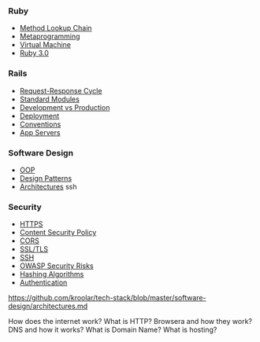 ### Ruby
- [Method Lookup Chain](https://github.com/kroolar/tech-stack/blob/master/ruby/method-lookup-chain.md)
- [Metaprogramming](https://github.com/kroolar/tech-stack/blob/master/ruby/metaprogramming.md)
- [Virtual Machine](https://github.com/kroolar/tech-stack/blob/master/ruby/virtual-machine.md)
- [Ruby 3.0](https://github.com/kroolar/tech-stack/blob/master/ruby/ruby-3.md)

### Rails
- [Request-Response Cycle](https://github.com/kroolar/tech-stack/blob/master/rails/request-response-cycle.md)
- [Standard Modules](https://github.com/kroolar/tech-stack/blob/master/rails/standard-modules.md)
- [Development vs Production](https://github.com/kroolar/tech-stack/blob/master/rails/dev-prod.md)
- [Deployment](https://github.com/kroolar/tech-stack/blob/master/rails/deployment.md)
- [Conventions](https://github.com/kroolar/tech-stack/blob/master/rails/conventions.md)
- [App Servers](https://github.com/kroolar/tech-stack/blob/master/rails/app-servers.md)

### Software Design
- [OOP](https://github.com/kroolar/tech-stack/blob/master/software-design/oop.md)
- [Design Patterns](https://github.com/kroolar/tech-stack/blob/master/software-design/design-patterns.md)
- [Architectures]()
ssh
### Security
- [HTTPS]()
- [Content Security Policy]()
- [CORS]()
- [SSL/TLS]()
- [SSH]()
- [OWASP Security Risks]()
- [Hashing Algorithms]()
- [Authentication]()

https://github.com/kroolar/tech-stack/blob/master/software-design/architectures.md

How does the internet work?
What is HTTP?
Browsera and how they work?
DNS and how it works?
What is Domain Name?
What is hosting?
